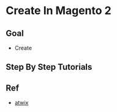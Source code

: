 #  Create  In Magento 2


## Goal
- Create  

## Step By Step Tutorials


## Ref
 - [atwix](https://www.atwix.com/magento-2/joining-external-attributes-to-entity-in-magento-2/)
